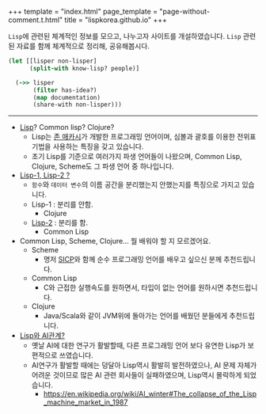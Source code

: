 +++
template = "index.html"
page_template = "page-without-comment.t.html"
title = "lispkorea.github.io"
+++

 `Lisp`에 관련된 체계적인 정보를 모으고, 나누고자 사이트를 개설하였습니다. `Lisp` 관련된 자료를 함께 체계적으로 정리해, 공유해봅시다.

``` clojure
(let [[lisper non-lisper]
      (split-with know-lisp? people)]

  (->> lisper
       (filter has-idea?)
       (map documentation)
       (share-with non-lisper)))
```
--------------------------------------------------------

- [Lisp](https://en.wikipedia.org/wiki/Lisp_(programming_language))? Common lisp? Clojure?
  - Lisp는 [존 매카시](https://en.wikipedia.org/wiki/John_McCarthy_(computer_scientist))가 개발한 프로그래밍 언어이며, 심볼과 괄호를 이용한 전위표기법을 사용하는 특징을 갖고 있습니다.
  - 초기 Lisp를 기준으로 여러가지 파생 언어들이 나왔으며, Common Lisp, Clojure, Scheme도 그 파생 언어 중 하나입니다.
- [Lisp-1, Lisp-2 ?](https://en.wikipedia.org/wiki/Common_Lisp#The_function_namespace)
  - `함수`와 `데이터 변수`의 이름 공간을 분리했는지 안했는지를 특징으로 가지고 있습니다.
  - Lisp-1 : 분리를 안함.
    - Clojure
  - [Lisp-2](https://en.wikipedia.org/wiki/LISP_2) : 분리를 함.
    - Common Lisp
- Common Lisp, Scheme, Clojure... 뭘 배워야 할 지 모르겠어요.
  - Scheme
    - 명저 [SICP](https://mitp-content-server.mit.edu/books/content/sectbyfn/books_pres_0/6515/sicp.zip/index.html)와 함께 순수 프로그래밍 언어를 배우고 싶으신 분께 추천드립니다.
  - Common Lisp
    - C와 근접한 실행속도를 원하면서, 타입이 없는 언어를 원하시면 추천드립니다.
  - Clojure
    - Java/Scala와 같이 JVM위에 돌아가는 언어를 배웠던 분들에게 추천드립니다.
- [Lisp와 AI관계?](https://stackoverflow.com/questions/130475/why-is-lisp-used-for-ai)
  - 옛날 AI에 대한 연구가 활발할때, 다른 프로그래밍 언어 보다 유연한 Lisp가 보편적으로 쓰였습니다.
  - AI연구가 활발할 때에는 덩달아 Lisp역시 활발히 발전하였으나, AI 문제 자체가 어려운 것이므로 많은 AI 관련 회사들이 실패하였으며, Lisp역시 몰락하게 되었습니다.
    - <https://en.wikipedia.org/wiki/AI_winter#The_collapse_of_the_Lisp_machine_market_in_1987>
